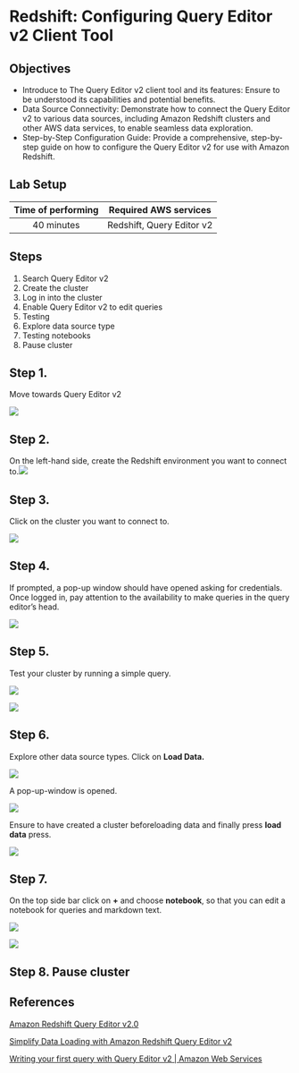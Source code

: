 ﻿# <a name="_a9k7kceuydso"></a>Redshift: Configuring Query Editor v2 Client Tool
## <a name="_liqm59wlqcss"></a>Objectives
- Introduce to The Query Editor v2 client tool and its features: Ensure to be understood its capabilities and potential benefits.
- Data Source Connectivity: Demonstrate how to connect the Query Editor v2 to various data sources, including Amazon Redshift clusters and other AWS data services, to enable seamless data exploration.
- Step-by-Step Configuration Guide: Provide a comprehensive, step-by-step guide on how to configure the Query Editor v2 for use with Amazon Redshift.
## <a name="_kbxuio8ez7bm"></a>Lab Setup


|Time of performing|Required AWS services |
| :-: | :-: |
|40 minutes|Redshift, Query Editor v2|
## <a name="_shwckmyqvsac"></a>Steps
1. Search Query Editor v2
2. Create the cluster
3. Log in into the cluster
4. Enable Query Editor v2 to edit queries
5. Testing
6. Explore data source type
7. Testing notebooks
8. Pause cluster
## <a name="_b64b6e988p3n"></a>Step 1. 
Move towards Query Editor v2


![](resources/redshiftQueryEditorv2/Aspose.Words.5c238df2-8609-4dc8-934c-21ae9f17b403.001.png)

## <a name="_xr3h8dgjxumy"></a>Step 2.
On the left-hand side, create the Redshift environment you want to connect to.![](resources/redshiftQueryEditorv2/Aspose.Words.5c238df2-8609-4dc8-934c-21ae9f17b403.002.png)

## <a name="_uwqb9wn9rr4z"></a>Step 3.
Click on the cluster you want to connect to.

![](resources/redshiftQueryEditorv2/Aspose.Words.5c238df2-8609-4dc8-934c-21ae9f17b403.003.png)
## <a name="_e95mxsqarnof"></a>Step 4.
If prompted, a pop-up window should have opened asking for credentials. Once logged in, pay attention to the availability to make queries in the query editor’s head.

![](resources/redshiftQueryEditorv2/Aspose.Words.5c238df2-8609-4dc8-934c-21ae9f17b403.004.png)
## <a name="_ry0tlhmky4ta"></a>Step 5.
Test your cluster by running a simple query.

![](resources/redshiftQueryEditorv2/Aspose.Words.5c238df2-8609-4dc8-934c-21ae9f17b403.005.png)

![](resources/redshiftQueryEditorv2/Aspose.Words.5c238df2-8609-4dc8-934c-21ae9f17b403.006.png)

## <a name="_ry0tlhmky4ta"></a>Step 6.

Explore other data source types. Click on **Load Data.**

![](resources/redshiftQueryEditorv2/Aspose.Words.5c238df2-8609-4dc8-934c-21ae9f17b403.007.png) 

A pop-up-window is opened.

![](resources/redshiftQueryEditorv2/Aspose.Words.5c238df2-8609-4dc8-934c-21ae9f17b403.008.png)

Ensure to have created a cluster beforeloading data and finally press **load data** press.

![](resources/redshiftQueryEditorv2/Aspose.Words.5c238df2-8609-4dc8-934c-21ae9f17b403.009.png)

## <a name="_77ynxwkaze1d"></a>Step 7.
On the top side bar click on **+** and choose **notebook**, so that you can edit a notebook for queries and markdown text.

![](resources/redshiftQueryEditorv2/Aspose.Words.5c238df2-8609-4dc8-934c-21ae9f17b403.010.png)

![](resources/redshiftQueryEditorv2/Aspose.Words.5c238df2-8609-4dc8-934c-21ae9f17b403.011.png)

## <a name="_77ynxwkaze1d"></a>Step 8. Pause cluster


## <a name="_imnozvozfdwn"></a>References
[Amazon Redshift Query Editor v2.0](https://aws.amazon.com/redshift/query-editor-v2/)

[Simplify Data Loading with Amazon Redshift Query Editor v2](https://www.youtube.com/watch?v=Mrx5fG6TbHM)

[Writing your first query with Query Editor v2 | Amazon Web Services](https://www.youtube.com/watch?v=uqiAsQOrwTs)
